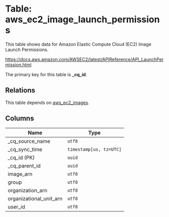 # Table: aws_ec2_image_launch_permissions

This table shows data for Amazon Elastic Compute Cloud (EC2) Image Launch Permissions.

https://docs.aws.amazon.com/AWSEC2/latest/APIReference/API_LaunchPermission.html

The primary key for this table is **_cq_id**.

## Relations

This table depends on [aws_ec2_images](aws_ec2_images).

## Columns

| Name          | Type          |
| ------------- | ------------- |
|_cq_source_name|`utf8`|
|_cq_sync_time|`timestamp[us, tz=UTC]`|
|_cq_id (PK)|`uuid`|
|_cq_parent_id|`uuid`|
|image_arn|`utf8`|
|group|`utf8`|
|organization_arn|`utf8`|
|organizational_unit_arn|`utf8`|
|user_id|`utf8`|